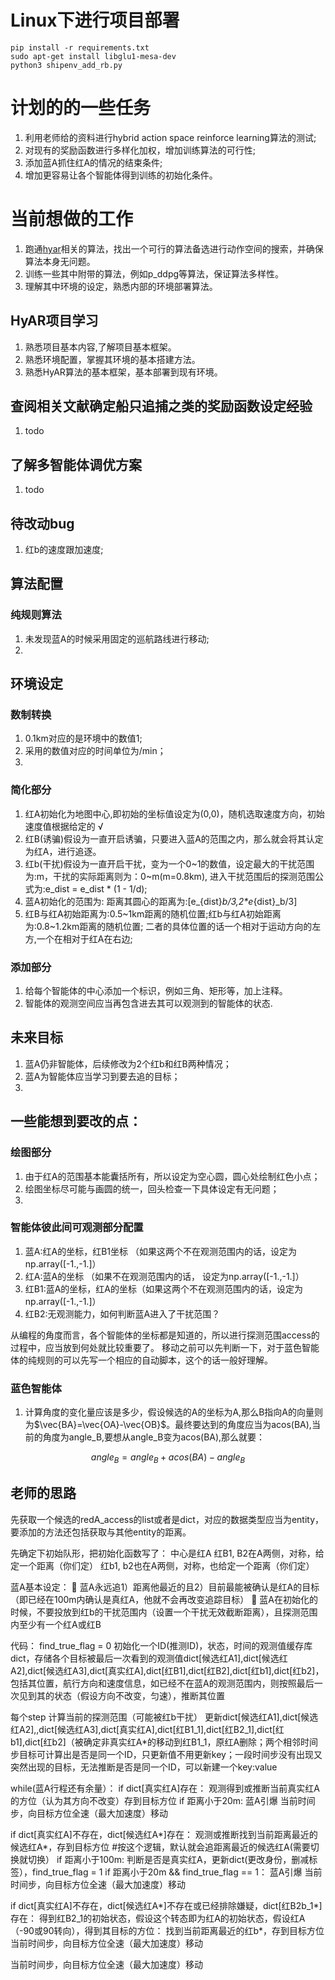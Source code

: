 <!--
 * @Author: gongweijing 876887913@qq.com
 * @Date: 2023-12-04 13:33:29
 * @LastEditors: gongweijing 876887913@qq.com
 * @LastEditTime: 2023-12-08 00:25:19
 * @FilePath: /gongweijing/Ship_New/readme.md
 * @Description: 这是默认设置,请设置`customMade`, 打开koroFileHeader查看配置 进行设置: https://github.com/OBKoro1/koro1FileHeader/wiki/%E9%85%8D%E7%BD%AE
-->
# Linux下进行项目部署
```
pip install -r requirements.txt
sudo apt-get install libglu1-mesa-dev
python3 shipenv_add_rb.py
```
# 计划的的一些任务
1. 利用老师给的资料进行hybrid action space reinforce learning算法的测试;
2. 对现有的奖励函数进行多样化加权，增加训练算法的可行性;
3. 添加蓝A抓住红A的情况的结束条件;
4. 增加更容易让各个智能体得到训练的初始化条件。

# 当前想做的工作
1. 跑通[hyar](https://zhuanlan.zhihu.com/p/596495689)相关的算法，找出一个可行的算法备选进行动作空间的搜索，并确保算法本身无问题。
2. 训练一些其中附带的算法，例如p_ddpg等算法，保证算法多样性。
3. 理解其中环境的设定，熟悉内部的环境部署算法。

## HyAR项目学习
1. 熟悉项目基本内容,了解项目基本框架。
2. 熟悉环境配置，掌握其环境的基本搭建方法。
3. 熟悉HyAR算法的基本框架，基本部署到现有环境。

## 查阅相关文献确定船只追捕之类的奖励函数设定经验
1. todo

## 了解多智能体调优方案
1. todo

## 待改动bug
1. 红b的速度跟加速度;

## 算法配置
### 纯规则算法
1. 未发现蓝A的时候采用固定的巡航路线进行移动;
2. 

## 环境设定
### 数制转换
1. 0.1km对应的是环境中的数值1;
2. 采用的数值对应的时间单位为/min；
3. 

### 简化部分
1. 红A初始化为地图中心,即初始的坐标值设定为(0,0)，随机选取速度方向，初始速度值根据给定的 √
1. 红B(诱骗)假设为一直开启诱骗，只要进入蓝A的范围之内，那么就会将其认定为红A，进行追逐。 
2. 红b(干扰)假设为一直开启干扰，变为一个0~1的数值，设定最大的干扰范围为:m，干扰的实际距离则为：0~m(m=0.8km),
进入干扰范围后的探测范围公式为:e_dist = e_dist * (1 - 1/d);
3. 蓝A初始化的范围为: 距离其圆心的距离为:[e_{dist}_b/3,2*e_{dist}_b/3]
4. 红B与红A初始距离为:0.5~1km距离的随机位置;红b与红A初始距离为:0.8~1.2km距离的随机位置;
二者的具体位置的话一个相对于运动方向的左方,一个在相对于红A在右边;


### 添加部分
1. 给每个智能体的中心添加一个标识，例如三角、矩形等，加上注释。
2. 智能体的观测空间应当再包含进去其可以观测到的智能体的状态.

## 未来目标
1. 蓝A仍非智能体，后续修改为2个红b和红B两种情况；
2. 蓝A为智能体应当学习到要去追的目标；
3. 


## 一些能想到要改的点：

### 绘图部分
1. 由于红A的范围基本能囊括所有，所以设定为空心圆，圆心处绘制红色小点；
2. 绘图坐标尽可能与画圆的统一，回头检查一下具体设定有无问题；
3. 

### 智能体彼此间可观测部分配置
1. 蓝A:红A的坐标，红B1坐标  （如果这两个不在观测范围内的话，设定为np.array([-1.,-1.]）
2. 红A:蓝A的坐标            （如果不在观测范围内的话，      设定为np.array([-1.,-1.]）
3. 红B1:蓝A的坐标，红A的坐标（如果这两个不在观测范围内的话，设定为np.array([-1.,-1.]）
4. 红B2:无观测能力，如何判断蓝A进入了干扰范围？


从编程的角度而言，各个智能体的坐标都是知道的，所以进行探测范围access的过程中，应当放到何处就比较重要了。 移动之前可以先判断一下，对于蓝色智能体的纯规则的可以先写一个相应的自动脚本，这个的话一般好理解。

### 蓝色智能体
1. 计算角度的变化量应该是多少，假设候选的A的坐标为A,那么B指向A的向量则为$\vec{BA}=\vec{OA}-\vec{OB}$。最终要达到的角度应当为acos(BA),当前的角度为angle_B,要想从angle_B变为acos(BA),那么就要：

$$angle_B = angle_B + acos(BA)-angle_B$$

## 老师的思路
先获取一个候选的redA_access的list或者是dict，对应的数据类型应当为entity，要添加的方法还包括获取与其他entity的距离。

先确定下初始队形，把初始化函数写了：
中心是红A
红B1, B2在A两侧，对称，给定一个距离（你们定）
红b1, b2也在A两侧，对称，也给定一个距离（你们定）


蓝A基本设定：
	蓝A永远追1）距离他最近的且2）目前最能被确认是红A的目标（即已经在100m内确认是真红A，他就不会再改变追踪目标）
	蓝A在初始化的时候，不要投放到红b的干扰范围内（设置一个干扰无效截断距离），且探测范围内至少有一个红A或红B

代码：
find_true_flag = 0
初始化一个ID(推测ID)，状态，时间的观测值缓存库dict，存储各个目标被最后一次看到的观测值dict[候选红A1],dict[候选红A2],dict[候选红A3],dict[真实红A],dict[红B1],dict[红B2],dict[红b1],dict[红b2]，包括其位置，航行方向和速度信息，如已经不在蓝A的观测范围内，则按照最后一次见到其的状态（假设方向不改变，匀速），推断其位置

每个step
计算当前的探测范围（可能被红b干扰）
更新dict[候选红A1],dict[候选红A2],,dict[候选红A3],dict[真实红A],dict[红B1_1],dict[红B2_1],dict[红b1],dict[红b2]（被确定非真实红A*的移动到红B1_1，原红A删除；两个相邻时间步目标可计算出是否是同一个ID，只更新值不用更新key；一段时间步没有出现又突然出现的目标，无法推断是否是同一个ID，可以新建一个key:value

while(蓝A行程还有余量）：
if dict[真实红A]存在：
观测得到或推断当前真实红A的方位（认为其方向不改变）存到目标方位
if 距离小于20m:
  蓝A引爆
当前时间步，向目标方位全速（最大加速度）移动


if dict[真实红A]不存在，dict[候选红A*]存在：
观测或推断找到当前距离最近的候选红A*，存到目标方位 #按这个逻辑，默认就会追距离最近的候选红A(需要切换就切换）
if 距离小于100m:
判断是否是真实红A，更新dict(更改身份，删减标签），find_true_flag = 1
if 距离小于20m && find_true_flag == 1：
    蓝A引爆
当前时间步，向目标方位全速（最大加速度）移动

if dict[真实红A]不存在，dict[候选红A*]不存在或已经排除嫌疑，dict[红B2b_1*]存在：
得到红B2_1的初始状态，假设这个转态即为红A的初始状态，假设红A（-90或90转向），得到其目标的方位：
找到当前距离最近的红b*，存到目标方位
当前时间步，向目标方位全速（最大加速度）移动



当前时间步，向目标方位全速（最大加速度）移动
